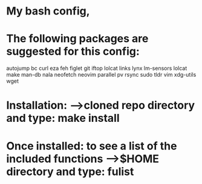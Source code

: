 # My bash config,

# The following packages are suggested for this config:

autojump bc curl eza feh figlet git iftop lolcat links lynx lm-sensors lolcat make man-db nala neofetch neovim parallel pv rsync sudo tldr vim xdg-utils wget

# Installation:  -->cloned repo directory and type: make install

# Once installed:  to see a list of the included functions -->$HOME directory and type:  fulist
